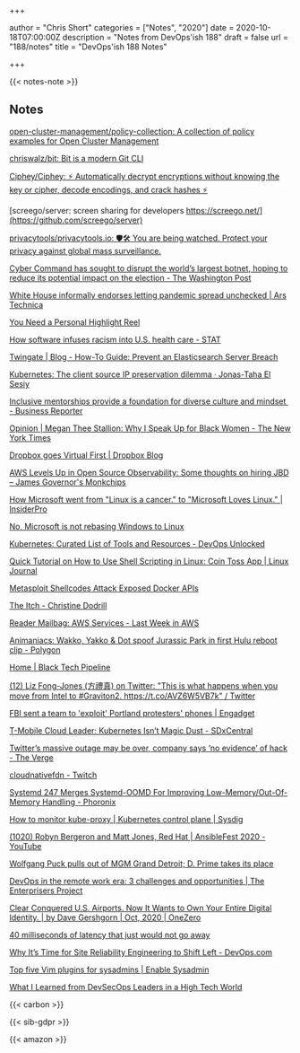 +++

author = "Chris Short"
categories = ["Notes", "2020"]
date = 2020-10-18T07:00:00Z
description = "Notes from DevOps'ish 188"
draft = false
url = "188/notes"
title = "DevOps'ish 188 Notes"

+++

{{< notes-note >}}

## Notes

[open-cluster-management/policy-collection: A collection of policy examples for Open Cluster Management](https://github.com/open-cluster-management/policy-collection)

[chriswalz/bit: Bit is a modern Git CLI](https://github.com/chriswalz/bit)

[Ciphey/Ciphey: ⚡ Automatically decrypt encryptions without knowing the key or cipher, decode encodings, and crack hashes ⚡](https://github.com/Ciphey/Ciphey)

[screego/server: screen sharing for developers https://screego.net/](https://github.com/screego/server)

[privacytools/privacytools.io: 🛡🛠 You are being watched. Protect your privacy against global mass surveillance.](https://github.com/privacytools/privacytools.io)

[Cyber Command has sought to disrupt the world’s largest botnet, hoping to reduce its potential impact on the election - The Washington Post](https://www.washingtonpost.com/national-security/cyber-command-trickbot-disrupt/2020/10/09/19587aae-0a32-11eb-a166-dc429b380d10_story.html)

[White House informally endorses letting pandemic spread unchecked | Ars Technica](https://arstechnica.com/science/2020/10/white-house-informally-endorses-letting-pandemic-spread-unchecked/)

[You Need a Personal Highlight Reel](https://hbr.org/2020/10/you-need-a-personal-highlight-reel)

[How software infuses racism into U.S. health care - STAT](https://www.statnews.com/2020/10/13/how-software-infuses-racism-into-us-health-care/)

[Twingate | Blog - How-To Guide: Prevent an Elasticsearch Server Breach](https://www.twingate.com/blog/secure-elastic-with-twingate/)

[Kubernetes: The client source IP preservation dilemma · Jonas-Taha El Sesiy](https://elsesiy.com/blog/kubernetes-client-source-ip-dilemma)

[Inclusive mentorships provide a foundation for diverse culture and mindset  - Business Reporter](https://business-reporter.co.uk/2020/10/13/inclusive-mentorships-provide-a-foundation-for-diverse-culture-and-mindset/)

[Opinion | Megan Thee Stallion: Why I Speak Up for Black Women - The New York Times](https://www.nytimes.com/2020/10/13/opinion/megan-thee-stallion-black-women.html)

[Dropbox goes Virtual First | Dropbox Blog](https://blog.dropbox.com/topics/company/dropbox-goes-virtual-first)

[AWS Levels Up in Open Source Observability: Some thoughts on hiring JBD – James Governor's Monkchips](https://redmonk.com/jgovernor/2020/10/13/aws-levels-up-in-open-source-observability-some-thoughts-on-hiring-jbd/)

[How Microsoft went from "Linux is a cancer." to "Microsoft Loves Linux." | InsiderPro](https://www.idginsiderpro.com/article/3584911/how-microsoft-went-from-linux-is-a-cancer-to-microsoft-loves-linux.html)

[No, Microsoft is not rebasing Windows to Linux](https://boxofcables.dev/no-microsoft-is-not-rebasing-windows-to-linux/)

[Kubernetes: Curated List of Tools and Resources - DevOps Unlocked](https://devopsunlocked.com/kubernetes-curated-list-of-tools-and-resources/)

[Quick Tutorial on How to Use Shell Scripting in Linux: Coin Toss App | Linux Journal](https://www.linuxjournal.com/content/quick-tutorial-how-use-shell-scripting-linux)

[Metasploit Shellcodes Attack Exposed Docker APIs](https://www.trendmicro.com/en_us/research/20/j/metasploit-shellcodes-attack-exposed-docker-apis.html)

[The Itch - Christine Dodrill](https://christine.website/blog/the-itch-2020-10-11)

[Reader Mailbag: AWS Services - Last Week in AWS](https://www.lastweekinaws.com/blog/reader-mailbag-aws-services/)

[Animaniacs: Wakko, Yakko & Dot spoof Jurassic Park in first Hulu reboot clip - Polygon](https://www.polygon.com/animation-cartoons/2020/10/11/21511530/animaniacs-hulu-reboot-video-clip-jurassic-park)

[Home | Black Tech Pipeline](https://blacktechpipeline.com/)

[(12) Liz Fong-Jones (方禮真) on Twitter: "This is what happens when you move from Intel to #Graviton2. https://t.co/AVZ6W5VB7k" / Twitter](https://twitter.com/lizthegrey/status/1314618333140971521)

[FBI sent a team to 'exploit' Portland protesters' phones | Engadget](https://www.engadget.com/fbi-exploited-portland-protester-phones-194925604.html)

[T-Mobile Cloud Leader: Kubernetes Isn’t Magic Dust - SDxCentral](https://www.sdxcentral.com/articles/news/t-mobile-cloud-leader-kubernetes-isnt-magic-dust/2020/10/)

[Twitter’s massive outage may be over, company says ‘no evidence’ of hack - The Verge](https://www.theverge.com/2020/10/15/21518367/twitter-down-outage-tweets)

[cloudnativefdn - Twitch](https://www.twitch.tv/videos/772282370)

[Systemd 247 Merges Systemd-OOMD For Improving Low-Memory/Out-Of-Memory Handling - Phoronix](https://www.phoronix.com/scan.php?page=news_item&px=Systemd-247-Lands-OOMD)

[How to monitor kube-proxy | Kubernetes control plane | Sysdig](https://sysdig.com/blog/monitor-kube-proxy/)

[(1020) Robyn Bergeron and Matt Jones, Red Hat | AnsibleFest 2020 - YouTube](https://www.youtube.com/watch?v=38BDMZdUYmk&feature=youtu.be)

[Wolfgang Puck pulls out of MGM Grand Detroit; D. Prime takes its place](https://www.freep.com/story/entertainment/restaurant-news-reviews/2020/10/15/wolfgang-puck-mgm-grand-detroit-d-prime-restaurant/3657203001/)

[DevOps in the remote work era: 3 challenges and opportunities | The Enterprisers Project](https://enterprisersproject.com/article/2020/10/devops-remote-work-era)

[Clear Conquered U.S. Airports. Now It Wants to Own Your Entire Digital Identity. | by Dave Gershgorn | Oct, 2020 | OneZero](https://onezero.medium.com/clear-conquered-u-s-airports-now-it-wants-to-own-your-entire-digital-identity-15d61076e44d)

[40 milliseconds of latency that just would not go away](https://rachelbythebay.com/w/2020/10/14/lag/)

[Why It’s Time for Site Reliability Engineering to Shift Left - DevOps.com](https://devops.com/why-its-time-for-site-reliability-engineering-to-shift-left/)

[Top five Vim plugins for sysadmins | Enable Sysadmin](https://www.redhat.com/sysadmin/five-vim-plugins)

[What I Learned from DevSecOps Leaders in a High Tech World](https://blog.sonatype.com/what-i-learned-from-devsecops-leaders-in-a-high-tech-world)

{{< carbon >}}

{{< sib-gdpr >}}

{{< amazon >}}

